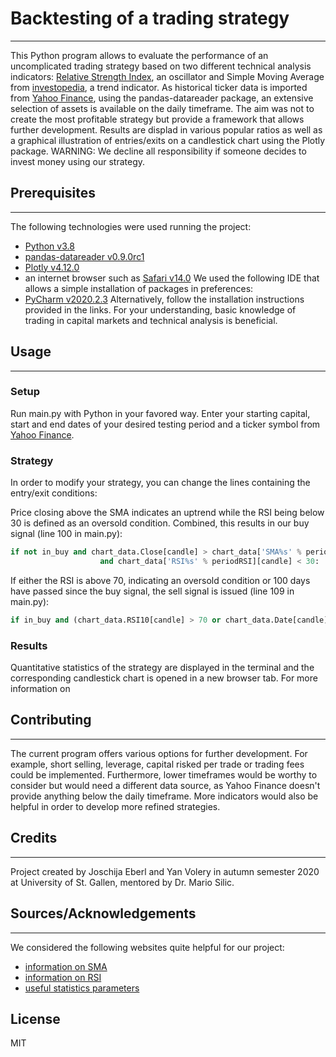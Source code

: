 # Backtesting of a trading strategy
***
This Python program allows to evaluate the performance of an uncomplicated trading strategy based on two different technical analysis indicators: [Relative Strength Index](https://www.investopedia.com/terms/r/rsi.asp), an oscillator and Simple Moving Average from [investopedia](https://www.investopedia.com/terms/s/sma.asp), a trend indicator. As historical ticker data is imported from [Yahoo Finance](https://finance.yahoo.com/), using the pandas-datareader package, an extensive selection of assets is available on the daily timeframe. The aim was not to create the most profitable strategy but provide a framework that allows further development. Results are displad in various popular ratios as well as a graphical illustration of entries/exits on a candlestick chart using the Plotly package.
WARNING: We decline all responsibility if someone decides to invest money using our strategy.

## Prerequisites
***
The following technologies were used running the project:
* [Python v3.8](https://www.python.org/downloads/release/python-380/)
* [pandas-datareader v0.9.0rc1](https://pandas-datareader.readthedocs.io/en/latest/index.html)
* [Plotly v4.12.0](https://plotly.com/python/getting-started/)
* an internet browser such as [Safari v14.0](https://support.apple.com/de-ch/safari)
We used the following IDE that allows a simple installation of packages in preferences:
* [PyCharm v2020.2.3](https://www.jetbrains.com/de-de/pycharm/)
Alternatively, follow the installation instructions provided in the links.
For your understanding, basic knowledge of trading in capital markets and technical analysis is beneficial.

## Usage
***
### Setup
Run main.py with Python in your favored way. Enter your starting capital, start and end dates of your desired testing period and a ticker symbol from [Yahoo Finance](https://finance.yahoo.com/).

### Strategy
In order to modify your strategy, you can change the lines containing the entry/exit conditions:

Price closing above the SMA indicates an uptrend while the RSI being below 30 is defined as an oversold condition. Combined, this results in our buy signal (line 100 in main.py):
```python
if not in_buy and chart_data.Close[candle] > chart_data['SMA%s' % periodSMA][candle] \
                    and chart_data['RSI%s' % periodRSI][candle] < 30:
```

If either the RSI is above 70, indicating an oversold condition or 100 days have passed since the buy signal, the sell signal is issued (line 109 in main.py):
```Python
if in_buy and (chart_data.RSI10[candle] > 70 or chart_data.Date[candle] - buy_date > timedelta(days=100)):
```

### Results
Quantitative statistics of the strategy are displayed in the terminal and the corresponding candlestick chart is opened in a new browser tab. For more information on

## Contributing
***
The current program offers various options for further development. For example, short selling, leverage, capital risked per trade or trading fees could be implemented. Furthermore, lower timeframes would be worthy to consider but would need a different data source, as Yahoo Finance doesn't provide anything below the daily timeframe. More indicators would also be helpful in order to develop more refined strategies.

## Credits
***
Project created by Joschija Eberl and Yan Volery in autumn semester 2020 at University of St. Gallen, mentored by Dr. Mario Silic.

## Sources/Acknowledgements
***
We considered the following websites quite helpful for our project:
* [information on SMA](https://www.datacamp.com/community/tutorials/moving-averages-in-pandas)
* [information on RSI](https://towardsdatascience.com/algorithmic-trading-with-rsi-using-python-f9823e550fe0)
* [useful statistics parameters](https://www.amibroker.com/guide/w_report.html#old)

## License
MIT
